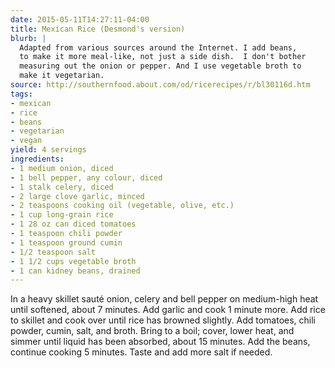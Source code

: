 ```yaml
---
date: 2015-05-11T14:27:11-04:00
title: Mexican Rice (Desmond's version)
blurb: |
  Adapted from various sources around the Internet. I add beans, 
  to make it more meal-like, not just a side dish.  I don't bother 
  measuring out the onion or pepper. And I use vegetable broth to
  make it vegetarian.
source: http://southernfood.about.com/od/ricerecipes/r/bl30116d.htm
tags:
- mexican
- rice
- beans
- vegetarian
- vegan
yield: 4 servings
ingredients:
- 1 medium onion, diced
- 1 bell pepper, any colour, diced
- 1 stalk celery, diced
- 2 large clove garlic, minced
- 2 teaspoons cooking oil (vegetable, olive, etc.)
- 1 cup long-grain rice
- 1 28 oz can diced tomatoes
- 1 teaspoon chili powder
- 1 teaspoon ground cumin
- 1/2 teaspoon salt
- 1 1/2 cups vegetable broth
- 1 can kidney beans, drained
---
```


In a heavy skillet sauté onion, celery and bell pepper on medium-high heat until softened, about 7
minutes.  Add garlic and cook 1 minute more.  Add rice to skillet and cook
over until rice has browned slightly. Add tomatoes, chili powder,
cumin, salt, and broth. Bring to a boil; cover, lower heat, and simmer until
liquid has been absorbed, about 15 minutes.  Add the beans, continue cooking
5 minutes.  Taste and add more salt if needed.
